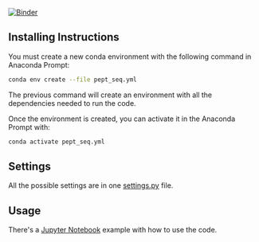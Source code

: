 [![Binder](https://mybinder.org/badge_logo.svg)](https://mybinder.org/v2/gh/ccaballeroh/peptides/HEAD)

## Installing Instructions

You must create a new conda environment with the following command in Anaconda Prompt:

```bash
conda env create --file pept_seq.yml
```

The previous command will create an environment with all the dependencies needed to run the code.

Once the environment is created, you can activate it in the Anaconda Prompt with:

```bash
conda activate pept_seq.yml
```

## Settings

All the possible settings are in one [settings.py](./src/settings.py) file.


## Usage

There's a [Jupyter Notebook](./Example.ipynb) example with how to use the code.